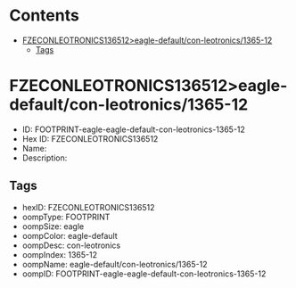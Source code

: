 



Contents
========

* [FZECONLEOTRONICS136512>eagle-default/con-leotronics/1365-12](#fzeconleotronics136512eagle-defaultcon-leotronics1365-12)
	* [Tags](#tags)

# FZECONLEOTRONICS136512>eagle-default/con-leotronics/1365-12

- ID: FOOTPRINT-eagle-eagle-default-con-leotronics-1365-12
- Hex ID: FZECONLEOTRONICS136512
- Name: 
- Description: 

## Tags

- hexID: FZECONLEOTRONICS136512
- oompType: FOOTPRINT
- oompSize: eagle
- oompColor: eagle-default
- oompDesc: con-leotronics
- oompIndex: 1365-12
- oompName: eagle-default/con-leotronics/1365-12
- oompID: FOOTPRINT-eagle-eagle-default-con-leotronics-1365-12
